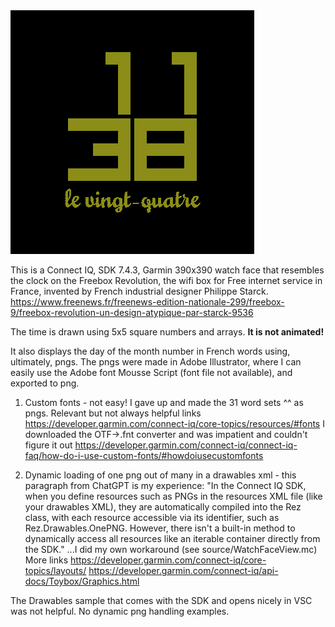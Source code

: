<img src="./readme-images/t20j112.5.png">

This is a Connect IQ, SDK 7.4.3, Garmin 390x390 watch face that resembles the clock on the Freebox Revolution, the wifi box for Free internet service in France, invented by French industrial designer Philippe Starck. 
https://www.freenews.fr/freenews-edition-nationale-299/freebox-9/freebox-revolution-un-design-atypique-par-starck-9536

The time is drawn using 5x5 square numbers and arrays. <b>It is not animated!</b>

It also displays the day of the month number in French words using, ultimately, pngs. The pngs were made in Adobe Illustrator, where I can easily use the Adobe font Mousse Script (font file not available), and exported to png.

1. Custom fonts - not easy! I gave up and made the 31 word sets ^^ as pngs.
Relevant but not always helpful links
https://developer.garmin.com/connect-iq/core-topics/resources/#fonts
I downloaded the OTF->.fnt converter and was impatient and couldn't figure it out
https://developer.garmin.com/connect-iq/connect-iq-faq/how-do-i-use-custom-fonts/#howdoiusecustomfonts

2. Dynamic loading of one png out of many in a drawables xml - this paragraph from ChatGPT is my experience:
"In the Connect IQ SDK, when you define resources such as PNGs in the resources XML file (like your drawables XML), they are automatically compiled into the Rez class, with each resource accessible via its identifier, such as Rez.Drawables.OnePNG. However, there isn't a built-in method to dynamically access all resources like an iterable container directly from the SDK."
...I did my own workaround (see source/WatchFaceView.mc)
More links
https://developer.garmin.com/connect-iq/core-topics/layouts/
https://developer.garmin.com/connect-iq/api-docs/Toybox/Graphics.html

The Drawables sample that comes with the SDK and opens nicely in VSC was not helpful. No dynamic png handling examples.